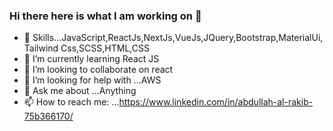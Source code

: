 ### Hi there here is what I am working on 👋

- 🔭 Skills...JavaScript,ReactJs,NextJs,VueJs,JQuery,Bootstrap,MaterialUi,
              Tailwind Css,SCSS,HTML,CSS
- 🌱 I’m currently learning React JS
- 👯 I’m looking to collaborate on react
- 🤔 I’m looking for help with ...AWS
- 💬 Ask me about ...Anything
- 📫 How to reach me: ...https://www.linkedin.com/in/abdullah-al-rakib-75b366170/

